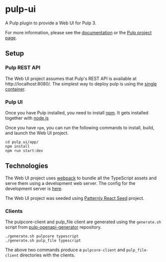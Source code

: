 # pulp-ui

A Pulp plugin to provide a Web UI for Pulp 3.

For more information, please see the [documentation](docs/index.rst) or the [Pulp project page](https://pulpproject.org/).

## Setup

### Pulp REST API

The Web UI project assumes that Pulp's REST API is available at http://localhost:8080/. The simplest way to deploy pulp is
using the [single container](https://pulpproject.org/pulp-in-one-container/).

### Pulp UI

Once you have Pulp installed, you need to install [npm](https://www.npmjs.com/get-npm). It gets installed together with
[node.js](https://nodejs.org/en/download/)

Once you have `npm`, you can run the following commands to install, build, and launch the Web UI project.

    cd pulp_ui/app/
    npm install
    npm run start:dev

## Technologies

The Web UI project uses [webpack](https://webpack.js.org/concepts/) to bundle all the TypeScript assets and serve them
using a development web server. The config for the development server is [here](pulp_ui/app/webpack.dev.js).

The Web UI project was seeded using [Patternly React Seed](https://github.com/patternfly/patternfly-react-seed) project.

### Clients

The pulpcore-client and pulp_file client are generated using the ``generate.sh`` script from 
[pulp-openapi-generator](https://github.com/pulp/pulp-openapi-generator) repository.

    ./generate.sh pulpcore typescript
    ./generate.sh pulp_file typescript

The above two commands produce a ``pulpcore-client`` and ``pulp_file-client`` directories with the clients.
